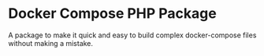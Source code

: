 Docker Compose PHP Package
==========================

A package to make it quick and easy to build complex docker-compose files without making a mistake.
